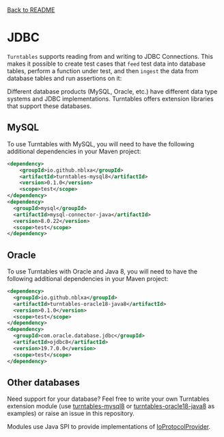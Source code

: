 [Back to README](README.md)

# JDBC

`Turntables` supports reading from and writing to JDBC Connections.
This makes it possible to create test cases that `feed` test data into database
tables, perform a function under test, and then `ingest` the data from database
tables and run assertions on it:

Different database products (MySQL, Oracle, etc.) have different data type
systems and JDBC implementations. Turntables offers extension libraries that
support these databases.

## MySQL

To use Turntables with MySQL, you will need to have the following additional
dependencies in your Maven project:

```xml
<dependency>
    <groupId>io.github.nblxa</groupId>
    <artifactId>turntables-mysql8</artifactId>
    <version>0.1.0</version>
    <scope>test</scope>
</dependency>
<dependency>
  <groupId>mysql</groupId>
  <artifactId>mysql-connector-java</artifactId>
  <version>8.0.22</version>
  <scope>test</scope>
</dependency>
```

## Oracle

To use Turntables with Oracle and Java 8, you will need to have the following
additional dependencies in your Maven project:

```xml
<dependency>
  <groupId>io.github.nblxa</groupId>
  <artifactId>turntables-oracle18-java8</artifactId>
  <version>0.1.0</version>
  <scope>test</scope>
</dependency>
<dependency>
  <groupId>com.oracle.database.jdbc</groupId>
  <artifactId>ojdbc8</artifactId>
  <version>19.7.0.0</version>
  <scope>test</scope>
</dependency>
```

## Other databases

Need support for your database? Feel free to write your own Turntables extension
module (use [turntables-mysql8]() or [turntables-oracle18-java8]() as examples)
or raise an issue in this repository.

Modules use Java SPI to provide implementations of
[IoProtocolProvider](turntables-core/src/main/java/io/github/nblxa/turntables/io/IoProtocolProvider.java).
